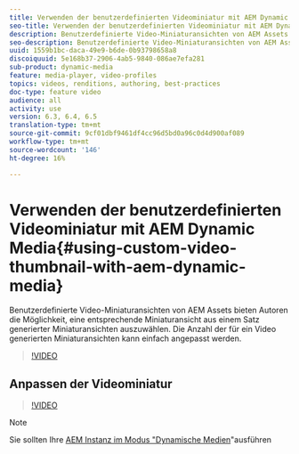 ```yaml
---
title: Verwenden der benutzerdefinierten Videominiatur mit AEM Dynamic Media
seo-title: Verwenden der benutzerdefinierten Videominiatur mit AEM Dynamic Media
description: Benutzerdefinierte Video-Miniaturansichten von AEM Assets bieten Autoren die Möglichkeit, eine entsprechende Miniaturansicht aus einem Satz generierter Miniaturansichten auszuwählen. Die Anzahl der für ein Video generierten Miniaturansichten kann einfach angepasst werden.
seo-description: Benutzerdefinierte Video-Miniaturansichten von AEM Assets bieten Autoren die Möglichkeit, eine entsprechende Miniaturansicht aus einem Satz generierter Miniaturansichten auszuwählen. Die Anzahl der für ein Video generierten Miniaturansichten kann einfach angepasst werden.
uuid: 1559b1bc-daca-49e9-b6de-0b93798658a8
discoiquuid: 5e168b37-2906-4ab5-9840-086ae7efa281
sub-product: dynamic-media
feature: media-player, video-profiles
topics: videos, renditions, authoring, best-practices
doc-type: feature video
audience: all
activity: use
version: 6.3, 6.4, 6.5
translation-type: tm+mt
source-git-commit: 9cf01dbf9461df4cc96d5bd0a96c0d4d900af089
workflow-type: tm+mt
source-wordcount: '146'
ht-degree: 16%

---
```



# Verwenden der benutzerdefinierten Videominiatur mit AEM Dynamic Media{#using-custom-video-thumbnail-with-aem-dynamic-media}

Benutzerdefinierte Video-Miniaturansichten von AEM Assets bieten Autoren die Möglichkeit, eine entsprechende Miniaturansicht aus einem Satz generierter Miniaturansichten auszuwählen. Die Anzahl der für ein Video generierten Miniaturansichten kann einfach angepasst werden.

>[!VIDEO](https://video.tv.adobe.com/v/16467/?quality=9&learn=on)

## Anpassen der Videominiatur

>[!VIDEO](https://video.tv.adobe.com/v/18867/)

>[!NOTE]
>
>Sie sollten Ihre [AEM Instanz im Modus &quot;Dynamische Medien](https://docs.adobe.com/docs/en/aem/6-3/administer/content/dynamic-media/config-dynamic.html)&quot;ausführen
